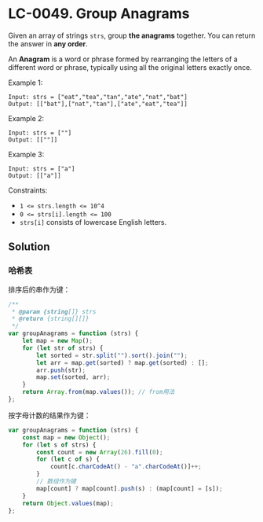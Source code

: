 # LC-0049. Group Anagrams

Given an array of strings `strs`, group **the anagrams** together. You can return the answer in **any order**.

An **Anagram** is a word or phrase formed by rearranging the letters of a different word or phrase, typically using all the original letters exactly once.

Example 1:

```
Input: strs = ["eat","tea","tan","ate","nat","bat"]
Output: [["bat"],["nat","tan"],["ate","eat","tea"]]
```

Example 2:

```
Input: strs = [""]
Output: [[""]]
```

Example 3:

```
Input: strs = ["a"]
Output: [["a"]]
```

Constraints:

-   `1 <= strs.length <= 10^4`
-   `0 <= strs[i].length <= 100`
-   `strs[i]` consists of lowercase English letters.

## Solution

### 哈希表

排序后的串作为键：

```javascript
/**
 * @param {string[]} strs
 * @return {string[][]}
 */
var groupAnagrams = function (strs) {
    let map = new Map();
    for (let str of strs) {
        let sorted = str.split("").sort().join("");
        let arr = map.get(sorted) ? map.get(sorted) : [];
        arr.push(str);
        map.set(sorted, arr);
    }
    return Array.from(map.values()); // from用法
};
```

按字母计数的结果作为键：

```javascript
var groupAnagrams = function (strs) {
    const map = new Object();
    for (let s of strs) {
        const count = new Array(26).fill(0);
        for (let c of s) {
            count[c.charCodeAt() - "a".charCodeAt()]++;
        }
        // 数组作为键
        map[count] ? map[count].push(s) : (map[count] = [s]);
    }
    return Object.values(map);
};
```

